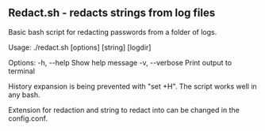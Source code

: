 ## Redact.sh - redacts strings from log files

Basic bash script for redacting passwords from a folder of logs.

Usage: ./redact.sh [options] [string] [logdir]

Options:
  -h, --help                Show help message
  -v, --verbose             Print output to terminal


History expansion is being prevented with "set +H". The script works well in any bash. 

Extension for redaction and string to redact into can be changed in the config.conf. 